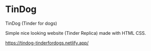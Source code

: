 # TinDog
TinDog
(Tinder for dogs)  

Simple nice looking website (Tinder Replica) made with HTML CSS.

https://tindog-tinderfordogs.netlify.app/
